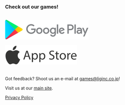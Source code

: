 ### Check out our games!
&nbsp;  
[![Google Play](Google_Play_logo.png)](https://play.google.com/store/apps/developer?id=LIG+Inc.)  
&nbsp;  
[![App Store](App_Store_logo.png)](https://apps.apple.com/us/developer/lig-inc/id1524271426)  
&nbsp;  
&nbsp;  
Got feedback? Shoot us an e-mail at [games@liginc.co.jp](games@liginc.co.jp)!  
  
Visit us at our [main site](https://liginc.co.jp/).  
  
[Privacy Policy](https://liginc.co.jp/privacy)
